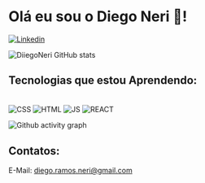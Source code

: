 
# Olá eu sou o Diego Neri 👋!


[![Linkedin](https://img.shields.io/badge/LinkedIn-0077B5?style=for-the-badge&logo=linkedin&logoColor=white)](https://www.linkedin.com/in/diego-ramos-neri-29455228a/)

![DiiegoNeri GitHub stats](https://github-readme-stats.vercel.app/api?username=DiiegoNeri&show_icons=true&theme=tokyonight)

<!--- ![Top Langs](https://github-readme-stats.vercel.app/api/top-langs/?username=DiiegoNeri&hide_progress=true) --->

## Tecnologias que estou Aprendendo:

<div syle = "display: inline_block"><br>

<img align="center" alt="CSS" src="https://img.shields.io/badge/CSS3-1572B6?style=for-the-badge&logo=css3&logoColor=white" />
<img align="center" alt="HTML" src="https://img.shields.io/badge/HTML5-E34F26?style=for-the-badge&logo=html5&logoColor=white" />
<img align="center" alt="JS" src="https://img.shields.io/badge/JavaScript-F7DF1E?style=for-the-badge&logo=javascript&logoColor=black" />
<img align="center" alt="REACT" src="https://img.shields.io/badge/React-20232A?style=for-the-badge&logo=react&logoColor=61DAFB" />

</div>

![Github activity graph](https://github-readme-activity-graph.cyclic.app/graph?username=MthAlvarez&theme=gotham)

## Contatos:

E-Mail: diego.ramos.neri@gmail.com

